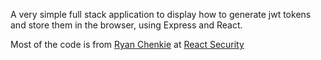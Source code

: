 A very simple full stack application to display how to generate jwt tokens and store them in the browser, using Express and React.

Most of the code is from [Ryan Chenkie](https://medium.com/@ryanchenkie_40935/react-authentication-how-to-store-jwt-in-a-cookie-346519310e81) at [React Security](https://reactsecurity.io/)
